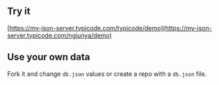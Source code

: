 ## Try it

[https://my-json-server.typicode.com/typicode/demo](https://my-json-server.typicode.com/ngjunya/demo)

## Use your own data

Fork it and change `db.json` values or create a repo with a `db.json` file.
